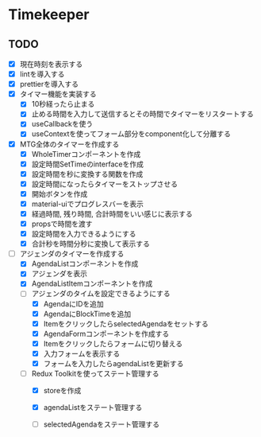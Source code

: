 # Timekeeper

## TODO
- [x] 現在時刻を表示する
- [x] lintを導入する
- [x] prettierを導入する
- [x] タイマー機能を実装する
  - [x] 10秒経ったら止まる
  - [x] 止める時間を入力して送信するとその時間でタイマーをリスタートする
  - [x] useCallbackを使う
  - [x] useContextを使ってフォーム部分をcomponent化して分離する
- [x] MTG全体のタイマーを作成する
  - [x] WholeTimerコンポーネントを作成
  - [x] 設定時間SetTimeのinterfaceを作成
  - [x] 設定時間を秒に変換する関数を作成
  - [x] 設定時間になったらタイマーをストップさせる
  - [x] 開始ボタンを作成
  - [x] material-uiでプログレスバーを表示
  - [x] 経過時間, 残り時間, 合計時間をいい感じに表示する
  - [x] propsで時間を渡す
  - [x] 設定時間を入力できるようにする
  - [x] 合計秒を時間分秒に変換して表示する
- [ ] アジェンダのタイマーを作成する
  - [x] AgendaListコンポーネントを作成
  - [x] アジェンダを表示
  - [x] AgendaListItemコンポーネントを作成
  - [ ] アジェンダのタイムを設定できるようにする
    - [x] AgendaにIDを追加
    - [x] AgendaにBlockTimeを追加
    - [x] ItemをクリックしたらselectedAgendaをセットする
    - [x] AgendaFormコンポーネントを作成する
    - [x] Itemをクリックしたらフォームに切り替える
    - [x] 入力フォームを表示する
    - [x] フォームを入力したらagendaListを更新する
  - [ ] Redux Toolkitを使ってステート管理する
    - [x] storeを作成
    - [x] agendaListをステート管理する
    - [ ] selectedAgendaをステート管理する

